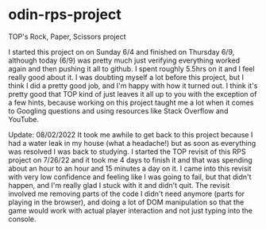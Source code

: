 # odin-rps-project

TOP's Rock, Paper, Scissors project

I started this project on on Sunday 6/4 and finished on Thursday 6/9, although today (6/9) was pretty much just verifying everything worked again and then pushing it all to github. I spent roughly 5.5hrs on it and I feel really good about it. I was doubting myself a lot before this project, but I think I did a pretty good job, and I'm happy with how it turned out. I think it's pretty good that TOP kind of just leaves it all up to you with the exception of a few hints, because working on this project taught me a lot when it comes to Googling questions and using resources like Stack Overflow and YouTube.

Update: 08/02/2022
It took me awhile to get back to this project because I had a water leak in my house (what a headache!) but as soon as everything was resolved I was back to studying. I started the TOP revisit of this RPS project on 7/26/22 and it took me 4 days to finish it and that was spending about an hour to an hour and 15 minutes a day on it. I came into this revisit with very low confidence and feeling like I was going to fail, but that didn't happen, and I'm really glad I stuck with it and didn't quit. The revisit involved me removing parts of the code I didn't need anymore (parts for playing in the browser), and doing a lot of DOM manipulation so that the game would work with actual player interaction and not just typing into the console.
